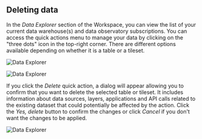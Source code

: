 ## Deleting data

In the *Data Explorer* section of the Workspace, you can view the list of your current data warehouse(s) and data observatory subscriptions. You can access the quick actions menu to manage your data by clicking on the "three dots" icon in the top-right corner. There are different options available depending on whether it is a table or a tileset.

![Data Explorer ](/img/cloud-native-workspace/data-explorer/de_quick_actions_table_menu.png)


![Data Explorer ](/img/cloud-native-workspace/data-explorer/de_quick_actions_tileset_menu.png)

If you click the *Delete* quick action, a dialog will appear allowing you to confirm that you want to delete the selected table or tileset. It includes information about data sources, layers, applications and API calls related to the existing dataset that could potentially be affected by the action. Click the *Yes, delete* button to confirm the changes or click *Cancel* if you don't want the changes to be applied.

![Data Explorer ](/img/cloud-native-workspace/data-explorer/de_dialog_delete_tileset.png)